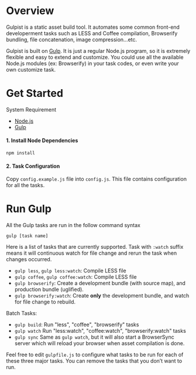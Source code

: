 
# Overview 
Gulpist is a static asset build tool. It automates some common front-end developerment tasks such as LESS and Coffee compilation, Browserify bundling, file concatenation, image compression…etc. 

Gulpist is built on [Gulp](https://github.com/gulpjs/gulp/blob/master/docs/getting-started.md). It is just a regular Node.js program, so it is extremely flexible and easy to extend and customize. You could use all the available Node.js modules (ex: Browserify) in your task codes, or even write your own customize task.



# Get Started

System Requirement 

- [Node.js](https://nodejs.org/)
- [Gulp](https://github.com/gulpjs/gulp/blob/master/docs/getting-started.md)

#### 1. Install Node Dependencies
```
npm install
```

#### 2. Task Configuration
Copy `config.example.js` file into `config.js`. This file contains configuration for all the tasks.


# Run Gulp
All the Gulp tasks are run in the follow command syntax

```
gulp [task name]
```

Here is a list of tasks that are currently supported. Task with `:watch` suffix means it will continuous 
watch for file change and rerun the task when changes occurred.

- `gulp less`, `gulp less:watch`:  Compile LESS file
- `gulp coffee`, `gulp coffee:watch`:  Compile LESS file
- `gulp browserify`: Create a development bundle (with source map), and production bundle (uglified).
- `gulp browserify:watch`:  Create __only__ the  development bundle, and watch for file change to rebuild.

Batch Tasks:

- `gulp build`: Run "less", "coffee", "browserify" tasks
- `gulp watch` Run "less:watch", "coffee:watch", "browserify:watch" tasks
- `gulp sync` Same as `gulp watch`, but it will also start a BrowserSync server which will reload your browser when asset compilation is done.

Feel free to edit `gulpfile.js` to configure what tasks to be run for each of these three major tasks. You can remove the tasks that you don’t want to run.



